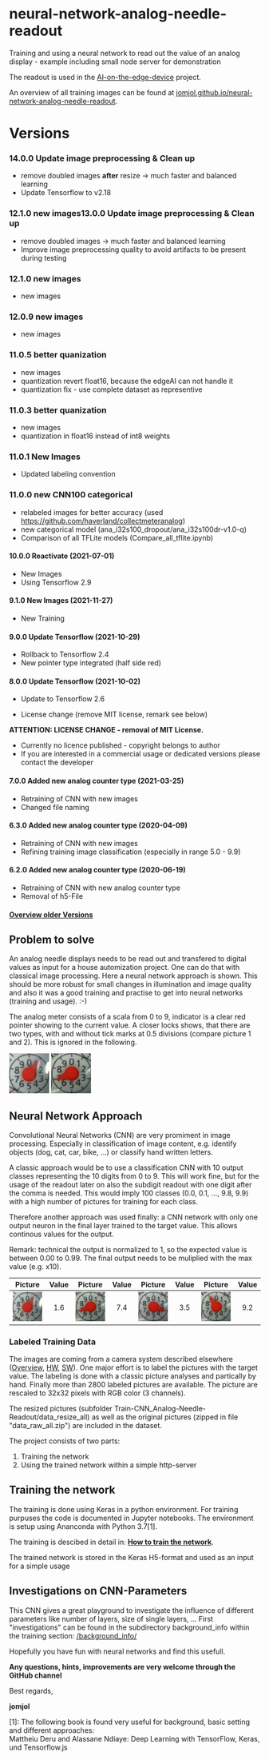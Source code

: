 # neural-network-analog-needle-readout
Training and using a neural network to read out the value of an analog display - example including small node server for demonstration

The readout is used in the [AI-on-the-edge-device](https://github.com/jomjol/AI-on-the-edge-device) project.

An overview of all training images can be found at [jomjol.github.io/neural-network-analog-needle-readout](https://jomjol.github.io/neural-network-analog-needle-readout).

# Versions

### 14.0.0 Update image preprocessing & Clean up

* remove doubled images **after** resize -> much faster and balanced learning
* Update Tensorflow to v2.18

### 12.1.0 new images13.0.0 Update image preprocessing & Clean up

* remove doubled images -> much faster and balanced learning
* Improve image preprocessing quality to avoid artifacts to be present during testing

### 12.1.0 new images

* new images

### 12.0.9 new images

* new images


### 11.0.5 better quanization
* new images
* quantization revert float16, because the edgeAI can not handle it
* quantization fix - use complete dataset as representive


### 11.0.3 better quanization
* new images
* quantization in float16 instead of int8 weights

### 11.0.1 New Images

* Updated labeling convention

### 11.0.0 new CNN100 categorical

* relabeled images for better accuracy (used <https://github.com/haverland/collectmeteranalog>)
* new categorical model (ana_i32s100_dropout/ana_i32s100dr-v1.0-q)
* Comparison of all TFLite models (Compare_all_tflite.ipynb)


#### 10.0.0 Reactivate (2021-07-01)

* New Images
* Using Tensorflow 2.9

#### 9.1.0 New Images (2021-11-27)

* New Training

#### 9.0.0 Update Tensorflow (2021-10-29)

* Rollback to Tensorflow 2.4
* New pointer type integrated (half side red)

#### 8.0.0 Update Tensorflow (2021-10-02)

* Update to Tensorflow 2.6

* License change (remove MIT license, remark see below)

  

**ATTENTION: LICENSE CHANGE - removal of MIT License.** 

- Currently no licence published - copyright belongs to author
- If you are interested in a commercial usage or dedicated versions please contact the developer



#### 7.0.0 Added new analog counter type (2021-03-25)

* Retraining of CNN with new images
* Changed file naming

#### 6.3.0 Added new analog counter type (2020-04-09)

* Retraining of CNN with new images
* Refining training image classification (especially in range 5.0 - 9.9)

#### 6.2.0 Added new analog counter type (2020-06-19)
* Retraining of CNN with new analog counter type
* Removal of h5-File

#### [Overview older Versions](Versions.md)

## Problem to solve

An analog needle displays needs to be read out and transfered to digital values as  input for a house automization project. One can do that with classical image processing. Here a neural network approach is shown. This should be more robust for small changes in illumination and image quality and also it was a good training and practise to get into neural networks (training and usage). :-)

The analog meter consists of a scala from 0 to 9, indicator is a clear red pointer showing to the current value. A closer locks shows, that there are two types, with and without tick marks at 0.5 divisions (compare picture 1 and 2). This is ignored in the following.  

<img src="./images/pointer1.jpg" width="80">  <img src="./images/pointer7.jpg" width="80"> 

## Neural Network Approach

Convolutional Neural Networks (CNN) are very promiment in image processing. Especially in classification of image content, e.g. identify objects (dog, cat, car, bike, ...) or classify hand written letters.

A classic approach would be to use a classification CNN with 10 output classes representing the 10 digits from 0 to 9. This will work fine, but for the usage of the readout later on also the subdigit readout with one digit after the comma is needed. This would imply 100 classes (0.0, 0.1, ..., 9.8, 9.9) with a high number of pictures for training for each class.

Therefore another approach was used finally: a CNN network with only one output neuron in the final layer trained to the target value. This allows continous values for the output.

Remark: technical the output is normalized to 1, so the expected value is between 0.00 to 0.99. The final output needs to be muliplied with the max value (e.g. x10).

| Picture        | Value           | Picture        | Value           | Picture        | Value           | Picture        | Value           |
| ------------- |:-------------:| ------------- |:-------------:|------------- |:-------------:| ------------- |:-------------:|
| <img src="./images/pointer1.jpg" width="80"> | 1.6 | <img src="./images/pointer7.jpg" width="80"> | 7.4 |<img src="./images/pointer3.jpg" width="80"> | 3.5 | <img src="./images/pointer9.jpg" width="80"> | 9.2 |


### Labeled Training Data

The images are coming from a camera system described elsewhere ([Overview](https://github.com/jomjol/water-meter-measurement-system), [HW](https://www.thingiverse.com/thing:3238162), [SW](https://github.com/jomjol/water-meter-picture-provider)). One major effort is to label the pictures with the target value. The labeling is done with a classic picture analyses and partically by hand. Finally more than 2800 labeled pictures are available. The picture are rescaled to 32x32 pixels with RGB color (3 channels).

The resized pictures (subfolder Train-CNN_Analog-Needle-Readout/data_resize_all) as well as the original pictures (zipped in file "data_raw_all.zip") are included in the dataset.

The project consists of two parts:
1. Training the network
2. Using the trained network within a simple http-server

## Training the network

The training is done using Keras in a python environment. For training purpuses the code is documented in Jupyter notebooks. The environment is setup using Ananconda with Python 3.7[1]. 

The training is descibed in detail in: **[How to train the network](Train_Network.md)**.

The trained network is stored in the Keras H5-format and used as an input for a simple usage


## Investigations on CNN-Parameters
This CNN gives a great playground to investigate the influence of different parameters like number of layers, size of single layers, ...
First "investigations" can be found in the subdirectory background_info within the training section: [/background_info/](/background_info/)


Hopefully you have fun with neural networks and find this usefull. 

**Any questions, hints, improvements are very welcome through the GitHub channel**

Best regards,

**jomjol**


[1]: The following book is found very useful for background, basic setting and different approaches:  
Mattheiu Deru and Alassane Ndiaye: Deep Learning with TensorFlow, Keras, und Tensorflow.js
